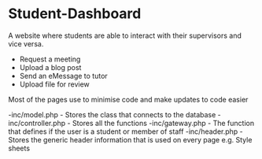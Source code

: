 Student-Dashboard
=================

A website where students are able to interact with their supervisors and vice versa.

- Request a meeting
- Upload a blog post
- Send an eMessage to tutor
- Upload file for review

Most of the pages use <?php require();?> to minimise code and make updates to code easier

-inc/model.php - Stores the class that connects to the database
-inc/controller.php - Stores all the functions
-inc/gateway.php - The function that defines if the user is a student or member of staff
-inc/header.php - Stores the generic header information that is used on every page e.g. Style sheets

